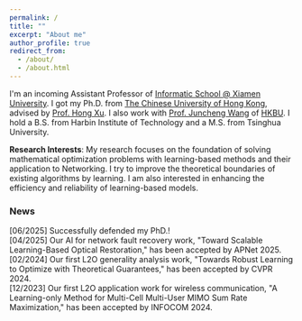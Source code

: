```yaml
---
permalink: /
title: ""
excerpt: "About me"
author_profile: true
redirect_from: 
  - /about/
  - /about.html
---
```


I'm an incoming Assistant Professor of [Informatic School @ Xiamen University](https://informatics.xmu.edu.cn/index.htm).
I got my Ph.D. from [The Chinese University of Hong Kong](https://www.cuhk.edu.hk/english/index.html), advised by [Prof. Hong Xu](https://henryhxu.github.io/). I also work with [Prof. Juncheng Wang](https://www.juncheng-wang.com/) of [HKBU](https://www.hkbu.edu.hk/). I hold a B.S. from Harbin Institute of Technology and a M.S. from Tsinghua University.

**Research Interests**: My research focuses on the foundation of solving mathematical optimization problems with learning-based methods and their application to Networking. I try to improve the theoretical boundaries of existing algorithms by learning. I am also interested in enhancing the efficiency and reliability of learning-based models. 

### News
[06/2025] Successfully defended my PhD.! <br>
[04/2025] Our AI for network fault recovery work, "Toward Scalable Learning-Based Optical Restoration," has been accepted by APNet 2025. <br>
[02/2024] Our first L2O generality analysis work, "Towards Robust Learning to Optimize with Theoretical Guarantees," has been accepted by CVPR 2024. <br>
[12/2023] Our first L2O application work for wireless communication, "A Learning-only Method for Multi-Cell Multi-User MIMO Sum Rate Maximization," has been accepted by INFOCOM 2024.
